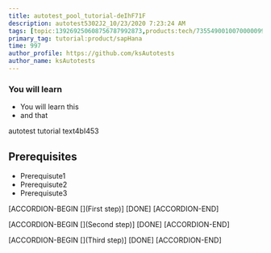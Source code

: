 ```yaml
---
title: autotest_pool_tutorial-deIhF71F
description: autotest5302J2_10/23/2020 7:23:24 AM
tags: [topic:139269250608756787992873,products:tech/73554900100700000996,tutorial:experience/advanced]
primary_tag: tutorial:product/sapHana
time: 997
author_profile: https://github.com/ksAutotests
author_name: ksAutotests
---
```

### You will learn
- You will learn this
- and that

autotest tutorial text4bI453

## Prerequisites
- Prerequisute1
- Prerequisute2
- Prerequisute3

[ACCORDION-BEGIN [](First step)]
[DONE]
[ACCORDION-END]

[ACCORDION-BEGIN [](Second step)]
[DONE]
[ACCORDION-END]

[ACCORDION-BEGIN [](Third step)]
[DONE]
[ACCORDION-END]

